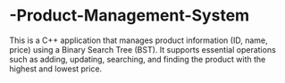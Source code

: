 # -Product-Management-System
This is a C++ application that manages product information (ID, name, price) using a Binary Search Tree (BST). It supports essential operations such as adding, updating, searching, and finding the product with the highest and lowest price.
